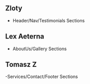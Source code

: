 ## Zloty 

- Header/Nav/Testimonials Sections

## Lex Aeterna

- AboutUs/Gallery Sections 

## Tomasz Z

-Services/Contact/Footer Sections